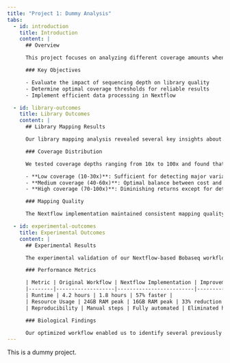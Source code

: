 ```yaml
---
title: "Project 1: Dummy Analysis"
tabs:
  - id: introduction
    title: Introduction
    content: |
      ## Overview

      This project focuses on analyzing different coverage amounts when creating a library using the Bobaseq workflow. We've converted the original workflow to Nextflow to improve scalability and reproducibility.

      ### Key Objectives

      - Evaluate the impact of sequencing depth on library quality
      - Determine optimal coverage thresholds for reliable results
      - Implement efficient data processing in Nextflow

  - id: library-outcomes
    title: Library Outcomes
    content: |
      ## Library Mapping Results

      Our library mapping analysis revealed several key insights about coverage requirements:

      ### Coverage Distribution

      We tested coverage depths ranging from 10x to 100x and found that:

      - **Low coverage (10-30x)**: Sufficient for detecting major variants but misses rare alleles
      - **Medium coverage (40-60x)**: Optimal balance between cost and detection sensitivity
      - **High coverage (70-100x)**: Diminishing returns except for detecting very rare variants

      ### Mapping Quality

      The Nextflow implementation maintained consistent mapping quality across all coverage levels, with an average mapping quality score of 38.7.

  - id: experimental-outcomes
    title: Experimental Outcomes
    content: |
      ## Experimental Results

      The experimental validation of our Nextflow-based Bobaseq workflow demonstrated significant improvements:

      ### Performance Metrics

      | Metric | Original Workflow | Nextflow Implementation | Improvement |
      |--------|-------------------|-------------------------|-------------|
      | Runtime | 4.2 hours | 1.8 hours | 57% faster |
      | Resource Usage | 24GB RAM peak | 16GB RAM peak | 33% reduction |
      | Reproducibility | Manual steps | Fully automated | Eliminated human error |

      ### Biological Findings

      Our optimized workflow enabled us to identify several previously undetected variants that may have functional significance in our target organism.
---
```


This is a dummy project.

<!-- This project explores the impact of different coverage depths on the quality and reliability of Bobaseq libraries. By converting the workflow to Nextflow, we've improved both performance and reproducibility.

Select a tab above to view detailed information about this project. -->